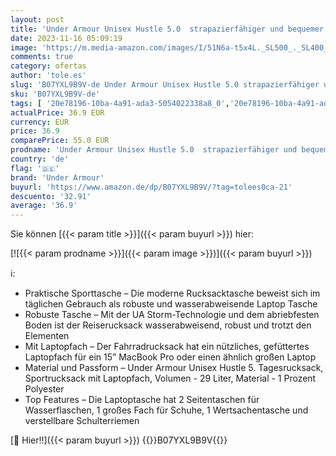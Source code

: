 ```yaml
---
layout: post
title: 'Under Armour Unisex Hustle 5.0  strapazierfähiger und bequemer Tagesrucksack mit Laptopfach  wasserabweisender Laptop Rucksack mit viel Platz'
date: 2023-11-16 05:09:19
image: 'https://m.media-amazon.com/images/I/51N6a-t5x4L._SL500_._SL400_.jpg'
comments: true
category: ofertas
author: 'tole.es'
slug: 'B07YXL9B9V-de Under Armour Unisex Hustle 5.0 strapazierfähiger und...'
sku: 'B07YXL9B9V-de'
tags: [ '20e78196-10ba-4a91-ada3-5054022338a8_0','20e78196-10ba-4a91-ada3-5054022338a8_4101','20e78196-10ba-4a91-ada3-5054022338a8_5901','Arborist Merchandising Root','Custom Stores','Fashion','Kunden-Favoriten: Sport','Self Service','Special Features Stores','Sport','Sport & Freizeit','Sport & Outdoor Freizeitzubehör','Sport-Schultertaschen','Sports-Promotions','Sporttaschen','Under Armour','Under Armour SS-23','ef3a019d-6628-41d5-b303-291126686917_0','ef3a019d-6628-41d5-b303-291126686917_5701','ef3a019d-6628-41d5-b303-291126686917_6101','ef3a019d-6628-41d5-b303-291126686917_7401','under armour','🇩🇪', ]
actualPrice: 36.9 EUR
currency: EUR
price: 36.9
comparePrice: 55.0 EUR
prodname: 'Under Armour Unisex Hustle 5.0  strapazierfähiger und bequemer Tagesrucksack mit Laptopfach  wasserabweisender Laptop Rucksack mit viel Platz'
country: 'de'
flag: '🇩🇪'
brand: 'Under Armour'
buyurl: 'https://www.amazon.de/dp/B07YXL9B9V/?tag=tolees0ca-21'
descuento: '32.91'
average: '36.9'
---
```


Sie können [{{< param title >}}]({{< param buyurl >}}) hier:

[![{{< param prodname >}}]({{< param image >}})]({{< param buyurl >}})

ℹ️:

- Praktische Sporttasche – Die moderne Rucksacktasche beweist sich im täglichen Gebrauch als robuste und wasserabweisende Laptop Tasche
- Robuste Tasche – Mit der UA Storm-Technologie und dem abriebfesten Boden ist der Reiserucksack wasserabweisend, robust und trotzt den Elementen
- Mit Laptopfach – Der Fahrradrucksack hat ein nützliches, gefüttertes Laptopfach für ein 15” MacBook Pro oder einen ähnlich großen Laptop
- Material und Passform – Under Armour Unisex Hustle 5. Tagesrucksack, Sportrucksack mit Laptopfach, Volumen - 29 Liter, Material - 1 Prozent Polyester
- Top Features – Die Laptoptasche hat 2 Seitentaschen für Wasserflaschen, 1 großes Fach für Schuhe, 1 Wertsachentasche und verstellbare Schulterriemen

[🛒 Hier!!]({{< param buyurl >}})
{{<world>}}B07YXL9B9V{{</world>}}
